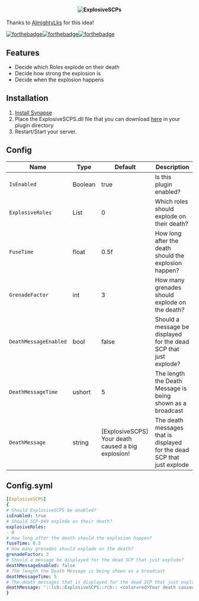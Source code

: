 <h4 align="center">
  <img alt="ExplosiveSCPs" src="https://i.imgur.com/P5gr6FW.png">
</h4>

Thanks to [AlmightyLks](https://github.com/AlmightyLks) for this idea!

[![forthebadge](https://forthebadge.com/images/badges/built-with-love.svg)](https://forthebadge.com)[![forthebadge](https://forthebadge.com/images/badges/made-with-c-sharp.svg)](https://forthebadge.com)[![forthebadge](https://forthebadge.com/images/badges/you-didnt-ask-for-this.svg)](https://forthebadge.com)

## Features
* Decide which Roles explode on their death
* Decide how strong the explosion is
* Decide when the explosion happens

## Installation
1. [Install Synapse](https://github.com/SynapseSL/Synapse/wiki#hosting-guides)
2. Place the ExplosiveSCPS.dll file that you can download [here](https://github.com/TheVoidNebula/ExplosiveSCPS/releases) in your plugin directory
3. Restart/Start your server.


## Config
Name  | Type | Default | Description
------------ | ------------ | ------------- | ------------ 
`IsEnabled` | Boolean | true | Is this plugin enabled?
`ExplosiveRoles` | List<Int> | 0 | Which roles should explode on their death?
`FuseTime` | float | 0.5f | How long after the death should the explosion happen?
`GrenadeFactor` | int | 3 | How many grenades should explode on the death?
`DeathMessageEnabled` | bool | false | Should a message be displayed for the dead SCP that just explode?
`DeathMessageTime` | ushort | 5 | The length the Death Message is being shown as a broadcast
`DeathMessage` | string | [ExplosiveSCPS] Your death caused a big explosion! | The death messages that is displayed for the dead SCP that just explode

## Config.syml
```yml
[ExplosiveSCPS]
{
# Should ExplosiveSCPS be enabled?
isEnabled: true
# Should SCP-049 explode on their death?
explosiveRoles:
- 0
# How long after the death should the explosion happen?
fuseTime: 0.5
# How many grenades should explode on the death?
grenadeFactor: 3
# Should a message be displayed for the dead SCP that just explode?
deathMessageEnabled: false
# The length the Death Message is being shown as a broadcast
deathMessageTime: 5
# The death messages that is displayed for the dead SCP that just explode
deathMessage: '::lcb::ExplosiveSCPS::rcb:: <color=red>Your death caused a big explosion!</color>'
}
```
